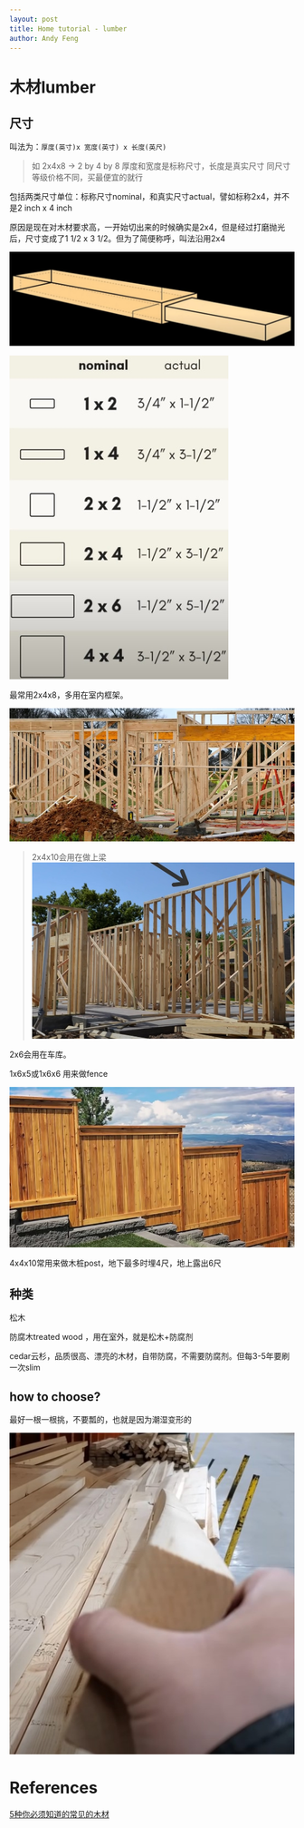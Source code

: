 ```yaml
---
layout: post
title: Home tutorial - lumber
author: Andy Feng
---
```


# 木材lumber
## 尺寸
叫法为：`厚度(英寸)x 宽度(英寸) x 长度(英尺)`

> 如 2x4x8 -> 2 by 4 by 8
> 厚度和宽度是标称尺寸，长度是真实尺寸
> 同尺寸等级价格不同，买最便宜的就行

包括两类尺寸单位：标称尺寸nominal，和真实尺寸actual，譬如标称2x4，并不是2 inch x 4 inch

原因是现在对木材要求高，一开始切出来的时候确实是2x4，但是经过打磨抛光后，尺寸变成了1 1/2 x 3 1/2。但为了简便称呼，叫法沿用2x4 

![](/images/posts/20210618-35.jpg)

![](/images/posts/20210618-36.jpg)

最常用2x4x8，多用在室内框架。

![](/images/posts/20210618-39.jpg)
> 2x4x10会用在做上梁
> ![](/images/posts/20210618-40.jpg)

2x6会用在车库。

1x6x5或1x6x6 用来做fence

![](/images/posts/20210618-38.jpg)

4x4x10常用来做木桩post，地下最多时埋4尺，地上露出6尺

## 种类
松木

防腐木treated wood ，用在室外，就是松木+防腐剂

cedar云杉，品质很高、漂亮的木材，自带防腐，不需要防腐剂。但每3-5年要刷一次slim



## how to choose?
最好一根一根挑，不要瓢的，也就是因为潮湿变形的

![](/images/posts/20210618-37.jpg)
# References
[5种你必须知道的常见的木材](https://www.youtube.com/watch?v=dacsZYfw76U)